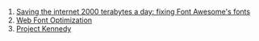 1. [Saving the internet 2000 terabytes a day: fixing Font Awesome's fonts](https://pixelambacht.nl/2016/font-awesome-fixed/)
2. [Web Font Optimization](https://developers.google.com/web/fundamentals/performance/optimizing-content-efficiency/webfont-optimization)
3. [Project Kennedy](http://www.theverge.com/2013/1/24/3904134/google-redesign-how-larry-page-engineered-beautiful-revolution)
